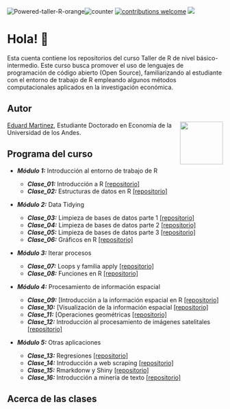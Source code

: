 ![Powered-taller-R-orange](https://img.shields.io/badge/Powered_by-Taller_R-blue?logo=R)![counter](https://enoj5nxaomlx2al.m.pipedream.net) [![contributions welcome](https://img.shields.io/badge/contributions-welcome-brightgreen.svg?style=flat)](https://github.com/taller-R/readme/issues) ![](https://img.shields.io/github/followers/taller-R?style=social)

<!-- https://www.geeksforgeeks.org/how-to-add-a-readme-to-your-github-profile/ -->

# Hola! :wave:

Esta cuenta contiene los repositorios del curso Taller de R de nivel básico-intermedio. Este curso busca promover el uso de lenguajes de programación de código abierto (Open Source), familiarizando al estudiante con el entorno de trabajo de R empleando algunos métodos computacionales aplicados en la investigación económica. 

## Autor

<img src="https://avatars2.githubusercontent.com/u/24576122?s=400&u=8092eac7857baab63d2e0c7243e473463b082b1a&v=4" align="right" width=100 height=100 alt="" />

[Eduard Martinez](https://eduard-martinez.github.io), Estudiante Doctorado en Economía de la Universidad de los Andes.

## Programa del curso

* ***Módulo 1:*** Introducción al entorno de trabajo de R

  + ***Clase_01:*** Introducción a R [[repositorio]](https://github.com/taller-R/clase_1)
  + ***Clase_02:*** Estructuras de datos en R [[repositorio]](https://github.com/taller-R/clase_2)
    
* ***Módulo 2:*** Data Tidying 

  + ***Clase_03:*** Limpieza de bases de datos parte 1 [[repositorio]](https://github.com/taller-R/clase_3)
  + ***Clase_04:*** Limpieza de bases de datos parte 2 [[repositorio]](https://github.com/taller-R/clase_4)
  + ***Clase_05:*** Limpieza de bases de datos parte 3 [[repositorio]](https://github.com/taller-R/clase_5)
  + ***Clase_06:*** Gráficos en R [[repositorio]](https://github.com/taller-R/Clase_6)
   
* ***Módulo 3:*** Iterar procesos

  + ***Clase_07:*** Loops y familia apply [[repositorio]](https://github.com/taller-R/clase_7)
  + ***Clase_08:*** Funciones en R [[repositorio]](https://github.com/taller-R/clase_8)
     
* ***Módulo 4:*** Procesamiento de información espacial
    
  + ***Clase_09:*** [Introducción a la información espacial en R [[repositorio]](https://github.com/taller-R/clase_9)
  + ***Clase_10:*** [Visualización de la información espacial [[repositorio]](https://github.com/taller-R/clase_10)
  + ***Clase_11:*** [Operaciones geométricas [[repositorio]](https://github.com/taller-R/clase_11)
  + ***Clase_12:*** Introducción al procesamiento de imágenes satelitales [[repositorio]](https://github.com/taller-R/clase_12)
   
* ***Módulo 5:***  Otras aplicaciones
     
  + ***Clase_13:*** Regresiones [[repositorio]](https://github.com/taller-R/clase_13)
  + ***Clase_14:*** Introducción a web scraping [[repositorio]](https://github.com/taller-R/clase_14)
  + ***Clase_15:*** Rmarkdonw y Shiny [[repositorio]](https://github.com/taller-R/clase_15)
  + ***Clase_16:*** Introducción a minería de texto [[repositorio]](https://github.com/taller-R/clase_16)

## Acerca de las clases


<!--La organización y las instrucciones iniciales para replicar las clases del curso las encuentra en este [repositorio](https://github.com/taller-R/readme). **¡ES IMPORTANTE QUE REVISE ESTE REPOSITORIO!** 

Después de ver la clase de introducción a R (**Clase 1**) puede ir a este [enlace](https://eduard-martinez.github.io/blog/github/clonar_github.html) y revisar 3 caminos para clonar/descargar un repositorio de GitHub usando R (el vídeo lo encuentra [aquí](https://www.dropbox.com/sh/1s8odr6rrc64acl/AAAhWXHkq8w7_iMl3cW00kjfa?dl=0)).





[Github stats](https://github-readme-stats.vercel.app/api?username=eduard-martinez)-->




